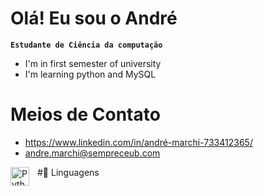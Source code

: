 # Olá! Eu sou o André
**`Estudante de Ciência da computação`**
- I'm in first semester of university
- I'm learning python and MySQL
  
# Meios de Contato
- https://www.linkedin.com/in/andré-marchi-733412365/
- andre.marchi@sempreceub.com

#🤖 Linguagens
<img 
    align="left" 
    alt="Python" 
    title="Python"
    width="30px" 
    style="padding-right: 10px;" 
    src="https://cdn.jsdelivr.net/gh/devicons/devicon@latest/icons/python/python-original.svg" 
/>
